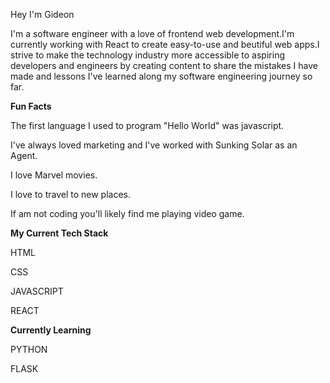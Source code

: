 Hey I'm Gideon

I'm a software engineer with a love of frontend web development.I'm currently working with React to create easy-to-use and beutiful web apps.I strive to make the technology industry more accessible to aspiring developers and engineers by creating content to share the mistakes I have made and lessons I've learned along my software engineering journey so far.

**Fun Facts**


The first language I used to program "Hello World" was javascript.

I've always loved marketing and I've worked with Sunking Solar as an Agent.

I love Marvel movies.

I love to travel to new places.

If am not coding you'll likely find me playing video game.

**My Current Tech Stack**


HTML

CSS

JAVASCRIPT

REACT

**Currently Learning**

PYTHON

FLASK
